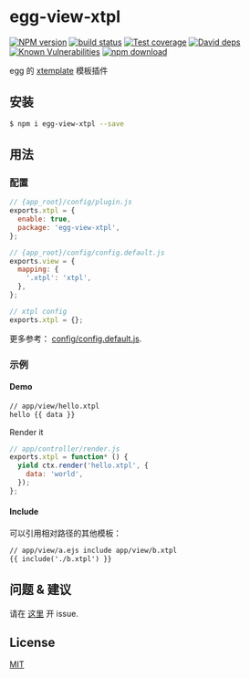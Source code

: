 # egg-view-xtpl

[![NPM version][npm-image]][npm-url]
[![build status][travis-image]][travis-url]
[![Test coverage][codecov-image]][codecov-url]
[![David deps][david-image]][david-url]
[![Known Vulnerabilities][snyk-image]][snyk-url]
[![npm download][download-image]][download-url]

[npm-image]: https://img.shields.io/npm/v/egg-view-xtpl.svg?style=flat-square
[npm-url]: https://npmjs.org/package/egg-view-xtpl
[travis-image]: https://img.shields.io/travis/eggjs/egg-view-xtpl.svg?style=flat-square
[travis-url]: https://travis-ci.org/eggjs/egg-view-xtpl
[codecov-image]: https://img.shields.io/codecov/c/github/eggjs/egg-view-xtpl.svg?style=flat-square
[codecov-url]: https://codecov.io/github/eggjs/egg-view-xtpl?branch=master
[david-image]: https://img.shields.io/david/eggjs/egg-view-xtpl.svg?style=flat-square
[david-url]: https://david-dm.org/eggjs/egg-view-xtpl
[snyk-image]: https://snyk.io/test/npm/egg-view-xtpl/badge.svg?style=flat-square
[snyk-url]: https://snyk.io/test/npm/egg-view-xtpl
[download-image]: https://img.shields.io/npm/dm/egg-view-xtpl.svg?style=flat-square
[download-url]: https://npmjs.org/package/egg-view-xtpl

egg 的 [xtemplate](https://github.com/xtemplate/xtemplate) 模板插件

## 安装

```bash
$ npm i egg-view-xtpl --save
```

## 用法

### 配置

```js
// {app_root}/config/plugin.js
exports.xtpl = {
  enable: true,
  package: 'egg-view-xtpl',
};
```

```js
// {app_root}/config/config.default.js
exports.view = {
  mapping: {
    '.xtpl': 'xtpl',
  },
};

// xtpl config
exports.xtpl = {};

```

更多参考： [config/config.default.js](config/config.default.js).

### 示例

#### Demo

```html
// app/view/hello.xtpl
hello {{ data }}
```

Render it

```js
// app/controller/render.js
exports.xtpl = function* () {
  yield ctx.render('hello.xtpl', {
    data: 'world',
  });
};
```

#### Include

可以引用相对路径的其他模板：

```html
// app/view/a.ejs include app/view/b.xtpl
{{ include('./b.xtpl') }}
```

## 问题 & 建议

请在 [这里](https://github.com/eggjs/egg/issues) 开 issue.

## License

[MIT](LICENSE)

